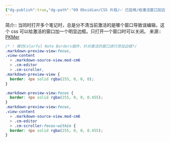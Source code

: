 ```yaml
---
{"dg-publish":true,"dg-path":"09 Obsidian/CSS 片段/✅ 已启用/给激活窗口加边框.md","permalink":"/09 Obsidian/CSS 片段/✅ 已启用/给激活窗口加边框/","noteIcon":"dg-note-icon","created":"2025-06-09","updated":"2025-07-31"}
---
```



简介:: 当同时打开多个笔记时，总是分不清当前激活的是哪个窗口导致误编辑，这个 css 可以给激活的窗口加一个明显边框。只打开一个窗口时可以关闭。
来源:: [PKMer](https://pkmer.cn/Pkmer-Docs/10-obsidian/obsidian%E5%A4%96%E8%A7%82/css-%E7%89%87%E6%AE%B5/obsidian%E6%A0%B7%E5%BC%8F-%E4%B8%93%E6%B3%A8%E6%A0%87%E7%AD%BE%E9%A1%B5%E8%BE%B9%E6%A1%86/)

```css
/* ! 模仿Colorful Note Borders插件，针对激活的窗口进行添加边框*/
.markdown-preview-view:focus,
.view-content
  > .markdown-source-view.mod-cm6
  > .cm-editor
  > .cm-scroller,
.markdown-preview-view {
  border: 4px solid rgba(255, 0, 0, 0);
}

.markdown-preview-view:focus {
  border: 4px solid rgba(255, 0, 0, 0.455);
}
.markdown-preview-view:focus,
.view-content
  > .markdown-source-view.mod-cm6
  > .cm-editor
  > .cm-scroller:focus-within {
  border: 4px solid rgba(255, 0, 0, 0.455);
}
```